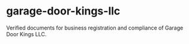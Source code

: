 # garage-door-kings-llc
Verified documents for business registration and compliance of Garage Door Kings LLC.
